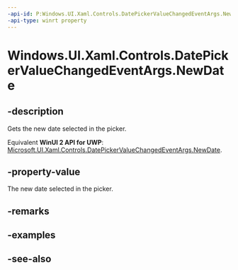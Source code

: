 ```yaml
---
-api-id: P:Windows.UI.Xaml.Controls.DatePickerValueChangedEventArgs.NewDate
-api-type: winrt property
---
```


<!-- Property syntax
public Windows.Foundation.DateTime NewDate { get; }
-->

# Windows.UI.Xaml.Controls.DatePickerValueChangedEventArgs.NewDate

## -description
Gets the new date selected in the picker.

Equivalent **WinUI 2 API for UWP**: [Microsoft.UI.Xaml.Controls.DatePickerValueChangedEventArgs.NewDate](/windows/winui/api/microsoft.ui.xaml.controls.datepickervaluechangedeventargs.newdate).

## -property-value
The new date selected in the picker.

## -remarks

## -examples

## -see-also
